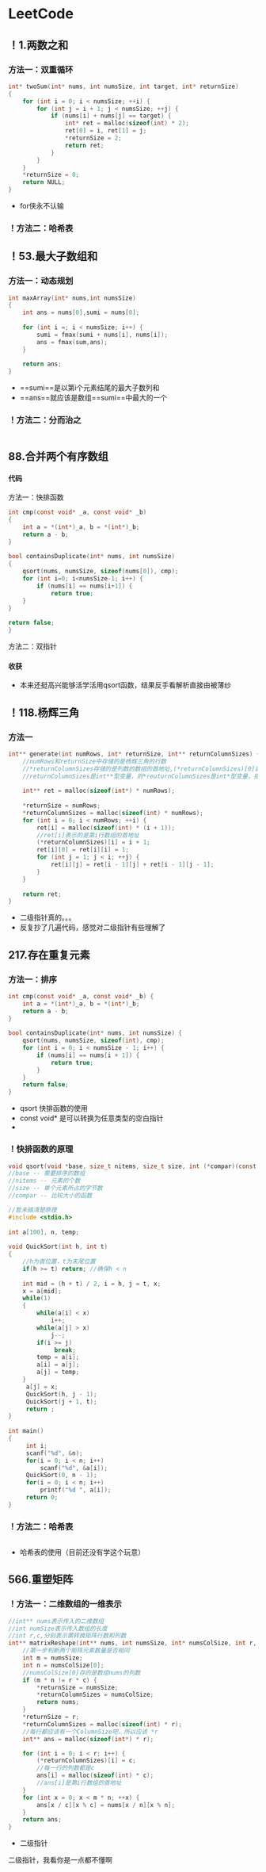 # LeetCode  
## ！1.两数之和
### 方法一：双重循环
```C
int* twoSum(int* nums, int numsSize, int target, int* returnSize)
{
    for (int i = 0; i < numsSize; ++i) {
        for (int j = i + 1; j < numsSize; ++j) {
            if (nums[i] + nums[j] == target) {
                int* ret = malloc(sizeof(int) * 2);
                ret[0] = i, ret[1] = j;
                *returnSize = 2;
                return ret;
            }
        }
    }
    *returnSize = 0;
    return NULL;
}
```
* for侠永不认输
### ！方法二：哈希表
## ！53.最大子数组和  
###  方法一：动态规划  

```C
int maxArray(int* nums,int numsSize)
{
	int ans = nums[0],sumi = nums[0];
	
	for (int i =; i < numsSize; i++) {
		sumi = fmax(sumi + nums[i], nums[i]);
		ans = fmax(sum,ans);
	}
	
	return ans;
}
```
* ==sumi==是以第i个元素结尾的最大子数列和
* ==ans==就应该是数组==sumi==中最大的一个
### ！方法二：分而治之  

```C  
```  

## 88.合并两个有序数组  

#### 代码  

方法一：快排函数  

```C  
int cmp(const void* _a, const void* _b)  
{  
	int a = *(int*)_a, b = *(int*)_b;  
	return a - b;  
}  
  
bool containsDuplicate(int* nums, int numsSize)   
{  
	qsort(nums, numsSize, sizeof(nums[0]), cmp);  
	for (int i=0; i<numsSize-1; i++) {  
		if (nums[i] == nums[i+1]) {  
			return true;  
	}  
}  
  
return false;  
}  
```  

方法二：双指针  
  

#### 收获  

* 本来还挺高兴能够活学活用qsort函数，结果反手看解析直接由被薄纱  


## ！118.杨辉三角
### 方法一
```C
int** generate(int numRows, int* returnSize, int** returnColumnSizes) {
	//numRows和returnSize中存储的是杨辉三角的行数
	//*returnColumnSizes存储的是列数的数组的首地址,(*returnColumnSizes)[0]表示的是第0行的列数
	//returnColumnSizes是int**型变量，则*reuturnColumnSizes是int*型变量，指向int,可以理解为数组的首地址
	
    int** ret = malloc(sizeof(int*) * numRows);
    
    *returnSize = numRows;
    *returnColumnSizes = malloc(sizeof(int) * numRows);
    for (int i = 0; i < numRows; ++i) {
        ret[i] = malloc(sizeof(int) * (i + 1));
        //ret[i]表示的是第i行数组的首地址
        (*returnColumnSizes)[i] = i + 1;
        ret[i][0] = ret[i][i] = 1;
        for (int j = 1; j < i; ++j) {
            ret[i][j] = ret[i - 1][j] + ret[i - 1][j - 1];
        }
    }
    
    return ret;
}
```
* 二级指针真的。。。
* 反复抄了几遍代码，感觉对二级指针有些理解了
## 217.存在重复元素
### 方法一：排序  
```C  
int cmp(const void* _a, const void* _b) {  
    int a = *(int*)_a, b = *(int*)_b;  
    return a - b;  
}  
  
bool containsDuplicate(int* nums, int numsSize) {  
    qsort(nums, numsSize, sizeof(int), cmp);  
    for (int i = 0; i < numsSize - 1; i++) {  
        if (nums[i] == nums[i + 1]) {  
            return true;  
        }  
    }  
    return false;  
}  
```  
* qsort 快排函数的使用
* const void* 是可以转换为任意类型的空白指针
* 
 ### ！快排函数的原理

```C  
void qsort(void *base, size_t nitems, size_t size, int (*compar)(const void *, const void*))  
//base -- 需要排序的数组  
//nitems -- 元素的个数  
//size -- 单个元素所占的字节数  
//compar -- 比较大小的函数  
```  

```C  
//暂未搞清楚原理  
#include <stdio.h>  
  
int a[100], n, temp;  
  
void QuickSort(int h, int t)  
{  
	//h为首位置，t为末尾位置  
    if(h >= t) return; //确保h < n  
       
    int mid = (h + t) / 2, i = h, j = t, x;  
    x = a[mid];  
    while(1)  
    {  
        while(a[i] < x)  
            i++;  
        while(a[j] > x)   
            j--;  
        if(i >= j)   
             break;  
        temp = a[i];  
        a[i] = a[j];  
        a[j] = temp;  
    }  
     a[j] = x;  
     QuickSort(h, j - 1);  
     QuickSort(j + 1, t);  
     return ;  
}  
  
int main()  
{  
     int i;  
     scanf("%d", &n);  
     for(i = 0; i < n; i++)  
         scanf("%d", &a[i]);  
     QuickSort(0, n - 1);  
     for(i = 0; i < n; i++)   
         printf("%d ", a[i]);  
     return 0;  
}  
```  


### ！方法二：哈希表

```C  
```    



* 哈希表的使用（目前还没有学这个玩意）  

## 566.重塑矩阵
### ！方法一：二维数组的一维表示
```C
//int** nums表示传入的二维数组
//int numSize表示传入数组的长度
//int r,c,分别表示需转换矩阵行数和列数
int** matrixReshape(int** nums, int numsSize, int* numsColSize, int r, int c, int* returnSize, int** returnColumnSizes) {
    //第一步判断两个矩阵元素数量是否相同
    int m = numsSize;
    int n = numsColSize[0];
    //numsColSize[0]存的是数组nums的列数
    if (m * n != r * c) {
        *returnSize = numsSize;
        *returnColumnSizes = numsColSize;
        return nums;
    }
    *returnSize = r;
    *returnColumnSizes = malloc(sizeof(int) * r);
    //每行都应该有一个ColumnSize吧，所以应该 *r
    int** ans = malloc(sizeof(int*) * r);

    for (int i = 0; i < r; i++) {
        (*returnColumnSizes)[i] = c;
        //每一行的列数都是c
        ans[i] = malloc(sizeof(int) * c);
        //ans[i]是第i行数组的首地址
    }
    for (int x = 0; x < m * n; ++x) {
        ans[x / c][x % c] = nums[x / n][x % n];
    }
    return ans;
}
```
* 二级指针

二级指针，我看你是一点都不懂啊
  
<!--stackedit_data:
eyJoaXN0b3J5IjpbOTExMjc2MzAyLC02NzE3Mjk2MjgsMjE4Mj
cxMjc4LC0xMzgyMzQzOTMyLDQ0OTQ1OTQ2LC0xNzAxNTY1MzM4
LDEyMTc2MDU2MzgsOTE3MDQ4MDIxLC0xNDU5MDgyNjk1LC0xMT
Q5NjAzNDMxLC0xNDU2MDA4NTQ1LDE4NjE0OTc2NjIsMTYzOTEy
NzI2MiwyMDI2MzY5MjEzLDEzODY4NzY1NTAsLTIzNTAzNTM1Mi
wxMzUxNzY4Mjg0LDMxODUxNzEzOCwzMjIwMTUwXX0=
-->